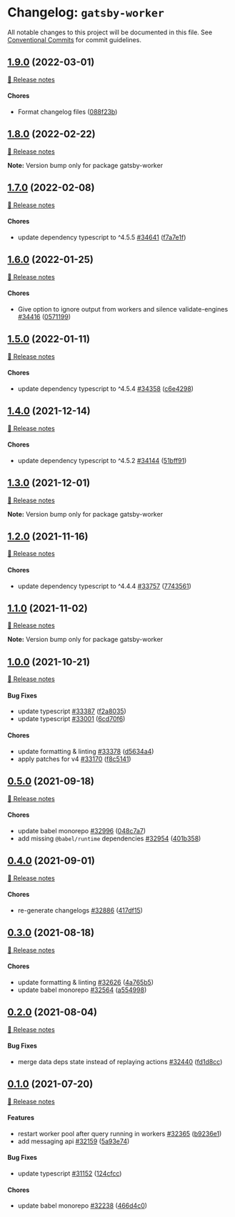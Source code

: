 # Changelog: `gatsby-worker`

All notable changes to this project will be documented in this file.
See [Conventional Commits](https://conventionalcommits.org) for commit guidelines.

## [1.9.0](https://github.com/gatsbyjs/gatsby/commits/gatsby-worker@1.9.0/packages/gatsby-worker) (2022-03-01)

[🧾 Release notes](https://www.gatsbyjs.com/docs/reference/release-notes/v4.9)

#### Chores

- Format changelog files  ([088f23b](https://github.com/gatsbyjs/gatsby/commit/088f23b084b67f746a383e06e9216cef83270317))

## [1.8.0](https://github.com/gatsbyjs/gatsby/commits/gatsby-worker@1.8.0/packages/gatsby-worker) (2022-02-22)

[🧾 Release notes](https://www.gatsbyjs.com/docs/reference/release-notes/v4.8)

**Note:** Version bump only for package gatsby-worker

## [1.7.0](https://github.com/gatsbyjs/gatsby/commits/gatsby-worker@1.7.0/packages/gatsby-worker) (2022-02-08)

[🧾 Release notes](https://www.gatsbyjs.com/docs/reference/release-notes/v4.7)

#### Chores

- update dependency typescript to ^4.5.5 [#34641](https://github.com/gatsbyjs/gatsby/issues/34641) ([f7a7e1f](https://github.com/gatsbyjs/gatsby/commit/f7a7e1f642d91babb397156ab37cb28dcde19737))

## [1.6.0](https://github.com/gatsbyjs/gatsby/commits/gatsby-worker@1.6.0/packages/gatsby-worker) (2022-01-25)

[🧾 Release notes](https://www.gatsbyjs.com/docs/reference/release-notes/v4.6)

#### Chores

- Give option to ignore output from workers and silence validate-engines [#34416](https://github.com/gatsbyjs/gatsby/issues/34416) ([0571199](https://github.com/gatsbyjs/gatsby/commit/0571199ebc746b53b23a10360311c0f5ba33a275))

## [1.5.0](https://github.com/gatsbyjs/gatsby/commits/gatsby-worker@1.5.0/packages/gatsby-worker) (2022-01-11)

[🧾 Release notes](https://www.gatsbyjs.com/docs/reference/release-notes/v4.5)

#### Chores

- update dependency typescript to ^4.5.4 [#34358](https://github.com/gatsbyjs/gatsby/issues/34358) ([c6e4298](https://github.com/gatsbyjs/gatsby/commit/c6e42985a20d6b148442aa5f7af1880fa600780b))

## [1.4.0](https://github.com/gatsbyjs/gatsby/commits/gatsby-worker@1.4.0/packages/gatsby-worker) (2021-12-14)

[🧾 Release notes](https://www.gatsbyjs.com/docs/reference/release-notes/v4.4)

#### Chores

- update dependency typescript to ^4.5.2 [#34144](https://github.com/gatsbyjs/gatsby/issues/34144) ([51bff91](https://github.com/gatsbyjs/gatsby/commit/51bff91246cbc48ba50c9650205b0488691fb82a))

## [1.3.0](https://github.com/gatsbyjs/gatsby/commits/gatsby-worker@1.3.0/packages/gatsby-worker) (2021-12-01)

[🧾 Release notes](https://www.gatsbyjs.com/docs/reference/release-notes/v4.3)

**Note:** Version bump only for package gatsby-worker

## [1.2.0](https://github.com/gatsbyjs/gatsby/commits/gatsby-worker@1.2.0/packages/gatsby-worker) (2021-11-16)

[🧾 Release notes](https://www.gatsbyjs.com/docs/reference/release-notes/v4.2)

#### Chores

- update dependency typescript to ^4.4.4 [#33757](https://github.com/gatsbyjs/gatsby/issues/33757) ([7743561](https://github.com/gatsbyjs/gatsby/commit/7743561bbbe0a621d22030fecbba97dfc3e566d1))

## [1.1.0](https://github.com/gatsbyjs/gatsby/commits/gatsby-worker@1.1.0/packages/gatsby-worker) (2021-11-02)

[🧾 Release notes](https://www.gatsbyjs.com/docs/reference/release-notes/v4.1)

**Note:** Version bump only for package gatsby-worker

## [1.0.0](https://github.com/gatsbyjs/gatsby/commits/gatsby-worker@1.0.0/packages/gatsby-worker) (2021-10-21)

[🧾 Release notes](https://www.gatsbyjs.com/docs/reference/release-notes/v4.0)

#### Bug Fixes

- update typescript [#33387](https://github.com/gatsbyjs/gatsby/issues/33387) ([f2a8035](https://github.com/gatsbyjs/gatsby/commit/f2a8035644e650487abbca8b74a98b96c32d9cd2))
- update typescript [#33001](https://github.com/gatsbyjs/gatsby/issues/33001) ([6cd70f6](https://github.com/gatsbyjs/gatsby/commit/6cd70f62ecae4aeee8ece38866661be9239062cb))

#### Chores

- update formatting & linting [#33378](https://github.com/gatsbyjs/gatsby/issues/33378) ([d5634a4](https://github.com/gatsbyjs/gatsby/commit/d5634a48611456bbedb8c2a2eb3a45a54a0d5db4))
- apply patches for v4 [#33170](https://github.com/gatsbyjs/gatsby/issues/33170) ([f8c5141](https://github.com/gatsbyjs/gatsby/commit/f8c5141bf72108a53338fd01514522ae7a1b37bf))

## [0.5.0](https://github.com/gatsbyjs/gatsby/commits/gatsby-worker@0.5.0/packages/gatsby-worker) (2021-09-18)

[🧾 Release notes](https://www.gatsbyjs.com/docs/reference/release-notes/v3.14)

#### Chores

- update babel monorepo [#32996](https://github.com/gatsbyjs/gatsby/issues/32996) ([048c7a7](https://github.com/gatsbyjs/gatsby/commit/048c7a727bbc6a9ad8e27afba72ee20e946c4aaa))
- add missing `@babel/runtime` dependencies [#32954](https://github.com/gatsbyjs/gatsby/issues/32954) ([401b358](https://github.com/gatsbyjs/gatsby/commit/401b3589771135ec35ab8f68406a64de6b387d9d))

## [0.4.0](https://github.com/gatsbyjs/gatsby/commits/gatsby-worker@0.4.0/packages/gatsby-worker) (2021-09-01)

[🧾 Release notes](https://www.gatsbyjs.com/docs/reference/release-notes/v3.13)

#### Chores

- re-generate changelogs [#32886](https://github.com/gatsbyjs/gatsby/issues/32886) ([417df15](https://github.com/gatsbyjs/gatsby/commit/417df15230be368a9db91f2ad1a9bc0442733177))

## [0.3.0](https://github.com/gatsbyjs/gatsby/commits/gatsby-worker@0.3.0/packages/gatsby-worker) (2021-08-18)

[🧾 Release notes](https://www.gatsbyjs.com/docs/reference/release-notes/v3.12)

#### Chores

- update formatting & linting [#32626](https://github.com/gatsbyjs/gatsby/issues/32626) ([4a765b5](https://github.com/gatsbyjs/gatsby/commit/4a765b5c62208d58f0bd7fd59558160c0b9feed3))
- update babel monorepo [#32564](https://github.com/gatsbyjs/gatsby/issues/32564) ([a554998](https://github.com/gatsbyjs/gatsby/commit/a554998b4f6765103b650813cf52dbfcc575fecf))

## [0.2.0](https://github.com/gatsbyjs/gatsby/commits/gatsby-worker@0.2.0/packages/gatsby-worker) (2021-08-04)

[🧾 Release notes](https://www.gatsbyjs.com/docs/reference/release-notes/v3.11)

#### Bug Fixes

- merge data deps state instead of replaying actions [#32440](https://github.com/gatsbyjs/gatsby/issues/32440) ([fd1d8cc](https://github.com/gatsbyjs/gatsby/commit/fd1d8ccc8dd27c316d24f91475a24702d228910c))

## [0.1.0](https://github.com/gatsbyjs/gatsby/commits/gatsby-worker@0.1.0/packages/gatsby-worker) (2021-07-20)

[🧾 Release notes](https://www.gatsbyjs.com/docs/reference/release-notes/v3.10)

#### Features

- restart worker pool after query running in workers [#32365](https://github.com/gatsbyjs/gatsby/issues/32365) ([b9236e1](https://github.com/gatsbyjs/gatsby/commit/b9236e16aac8c889c526571738c716cfb520043d))
- add messaging api [#32159](https://github.com/gatsbyjs/gatsby/issues/32159) ([5a93e74](https://github.com/gatsbyjs/gatsby/commit/5a93e7485b2718b44a59e595c5b1e896fe9802cb))

#### Bug Fixes

- update typescript [#31152](https://github.com/gatsbyjs/gatsby/issues/31152) ([124cfcc](https://github.com/gatsbyjs/gatsby/commit/124cfcc4cd42a50a992dde5b420610f290227a78))

#### Chores

- update babel monorepo [#32238](https://github.com/gatsbyjs/gatsby/issues/32238) ([466d4c0](https://github.com/gatsbyjs/gatsby/commit/466d4c087bbc96abb942a02c67243bcc9a4f2a0a))

<a name="before-release-process"></a>
